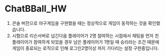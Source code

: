 # ChatBBall_HW
 
1. 콘솔 버전으로 야구게임을 구현했을 때는 정상적으로 게임이 동작하는 것을 확인했습니다.
2. 시험으로 리슨서버로 넘긴다음 플레이어가 2명 참여하는 시점에서 채팅을 먼저 친 플레이어가 참여하게 되었을 경우
남은 플레이어가 1명일 때 승리라는 조건 때문에 게임이 종료되는 로직으로 인해 로그인2명이상 까지 기다리는 설정 구현중입니다.
